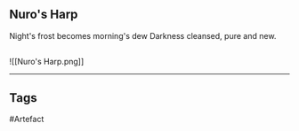 ## Nuro's Harp
Night's frost becomes morning's dew
Darkness cleansed, pure and new.
## 
![[Nuro's Harp.png]]

---
## Tags
#Artefact